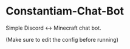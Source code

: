 # Constantiam-Chat-Bot

Simple Discord <-> Minecraft chat bot.

(Make sure to edit the config before running)
